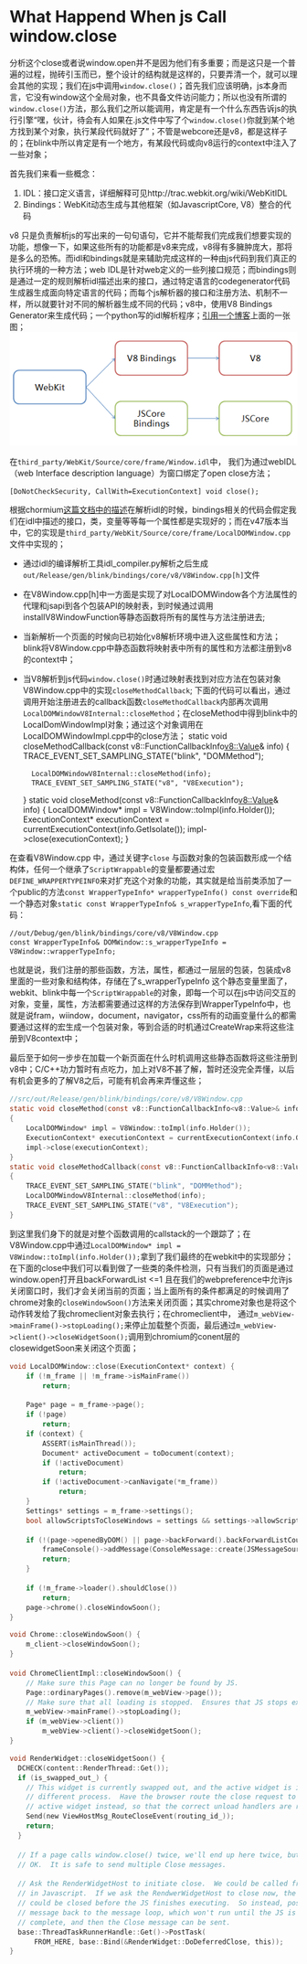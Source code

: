 # What Happend When js Call window.close

分析这个close或者说window.open并不是因为他们有多重要；而是这只是一个普遍的过程，抛砖引玉而已，整个设计的结构就是这样的，只要弄清一个，就可以理会其他的实现；我们在js中调用`window.close()`；首先我们应该明确，js本身而言，它没有window这个全局对象，也不具备文件访问能力；所以也没有所谓的`window.close()`方法，那么我们之所以能调用，肯定是有一个什么东西告诉js的执行引擎“嘿，伙计，待会有人如果在.js文件中写了个`window.close()`你就到某个地方找到某个对象，执行某段代码就好了”；不管是webcore还是v8，都是这样子的；在blink中所以肯定是有一个地方，有某段代码或向v8运行的context中注入了一些对象；

首先我们来看一些概念：
1.  IDL：接口定义语言，详细解释可见http://trac.webkit.org/wiki/WebKitIDL
2.  Bindings：WebKit动态生成与其他框架（如JavascriptCore, V8）整合的代码

v8 只是负责解析js的写出来的一句句语句，它并不能帮我们完成我们想要实现的功能，想像一下，如果这些所有的功能都是v8来完成，v8得有多臃肿庞大，那将是多么的恐怖。而idl和bindings就是来辅助完成这样的一种由js代码到我们真正的执行环境的一种方法；web IDL是针对web定义的一些列接口规范；而bindings则是通过一定的规则解析idl描述出来的接口，通过特定语言的codegenerator代码生成器生成面向特定语言的代码；而每个js解析器的接口和注册方法、机制不一样，所以就要针对不同的解析器生成不同的代码；v8中，使用V8 Bindings Generator来生成代码；一个python写的idl解析程序；[引用一个博客](http://blog.csdn.net/cutesource/article/details/8862287)上面的一张图；
![idl-bindings](/meet_chromium/img/webkit_v8_webidl_bindings.png)

在`third_party/WebKit/Source/core/frame/Window.idl`中， 我们为通过webIDL（web Interface description language）为窗口绑定了open close方法；

    [DoNotCheckSecurity, CallWith=ExecutionContext] void close();

根据chormium[这篇文档中的描述](https://www.chromium.org/developers/web-idl-interfaces)在解析idl的时候，bindings相关的代码会假定我们在idl中描述的接口，类，变量等等每一个属性都是实现好的；而在v47版本当中，它的实现是`third_party/WebKit/Source/core/frame/LocalDOMWindow.cpp`文件中实现的；

- 通过idl的编译解析工具idl_compiler.py解析之后生成`out/Release/gen/blink/bindings/core/v8/V8Window.cpp[h]`文件
- 在V8Window.cpp[h]中一方面是实现了对LocalDOMWindow各个方法属性的代理和jsapi到各个包装API的映射表，到时候通过调用installV8WindowFunction等静态函数将所有的属性与方法注册进去;
- 当新解析一个页面的时候向已初始化v8解析环境中进入这些属性和方法；blink将V8Window.cpp中静态函数将映射表中所有的属性和方法都注册到v8的context中；
- 当V8解析到js代码`window.close()`时通过映射表找到对应方法在包装对象V8Window.cpp中的实现`closeMethodCallback`; 下面的代码可以看出，通过调用开始注册进去的callback函数`closeMethodCallback`内部再次调用`LocalDOMWindowV8Internal::closeMethod`；在closeMethod中得到blink中的LocalDomWindowImpl对象；通过这个对象调用在LocalDOMWindowImpl.cpp中的close方法；
    static void closeMethodCallback(const v8::FunctionCallbackInfo<v8::Value>& info) {
        TRACE_EVENT_SET_SAMPLING_STATE("blink", "DOMMethod");

        LocalDOMWindowV8Internal::closeMethod(info);
        TRACE_EVENT_SET_SAMPLING_STATE("v8", "V8Execution");
    }
    static void closeMethod(const v8::FunctionCallbackInfo<v8::Value>& info)
    {
        LocalDOMWindow* impl = V8Window::toImpl(info.Holder());
        ExecutionContext* executionContext = currentExecutionContext(info.GetIsolate());
        impl->close(executionContext);
    }

在查看V8Window.cpp 中，通过关键字`close` 与函数对象的包装函数形成一个结构体，任何一个继承了`ScriptWrappable`的变量都要通过宏`DEFINE_WRAPPERTYPEINFO`来对扩充这个对象的功能，其实就是给当前类添加了一个public的方法`const WrapperTypeInfo* wrapperTypeInfo() const override`和一个静态对象`static const WrapperTypeInfo& s_wrapperTypeInfo`,看下面的代码：

    //out/Debug/gen/blink/bindings/core/v8/V8Window.cpp
    const WrapperTypeInfo& DOMWindow::s_wrapperTypeInfo = V8Window::wrapperTypeInfo;

也就是说，我们注册的那些函数，方法，属性，都通过一层层的包装，包装成v8里面的一些对象和结构体，存储在了s_wrapperTypeInfo 这个静态变量里面了，webkit、blink中每一个`ScriptWrappable`的对象，即每一个可以在js中访问交互的对象，变量，属性，方法都需要通过这样的方法保存到WrapperTypeInfo中，也就是说fram，wiindow，document，navigator，css所有的动画变量什么的都需要通过这样的宏生成一个包装对象，等到合适的时机通过CreateWrap来将这些注册到V8context中；

最后至于如何一步步在加载一个新页面在什么时机调用这些静态函数将这些注册到v8中；C/C++功力暂时有点吃力，加上对V8不甚了解，暂时还没完全弄懂，以后有机会更多的了解V8之后，可能有机会再来弄懂这些；



```c
//src/out/Release/gen/blink/bindings/core/v8/V8Window.cpp
static void closeMethod(const v8::FunctionCallbackInfo<v8::Value>& info)
{
    LocalDOMWindow* impl = V8Window::toImpl(info.Holder());
    ExecutionContext* executionContext = currentExecutionContext(info.GetIsolate());
    impl->close(executionContext);
}
static void closeMethodCallback(const v8::FunctionCallbackInfo<v8::Value>& info)
{
    TRACE_EVENT_SET_SAMPLING_STATE("blink", "DOMMethod");
    LocalDOMWindowV8Internal::closeMethod(info);
    TRACE_EVENT_SET_SAMPLING_STATE("v8", "V8Execution");
}
```
到这里我们身下的就是对整个函数调用的callstack的一个跟踪了；在V8Window.cpp中通过`LocalDOMWindow* impl = V8Window::toImpl(info.Holder());`拿到了我们最终的在webkit中的实现部分；在下面的close中我们可以看到做了一些类的条件检测，只有当我们的页面是通过window.open打开且backForwardList <=1 且在我们的webpreference中允许js关闭窗口时，我们才会关闭当前的页面；当上面所有的条件都满足的时候调用了chrome对象的`closeWindowSoon()`方法来关闭页面；其实chrome对象也是将这个动作转发给了我chromeclient对象去执行；在chromeclient中， 通过`m_webView->mainFrame()->stopLoading();`来停止加载整个页面，最后通过`m_webView->client()->closeWidgetSoon();`调用到chromium的conent层的closewidgetSoon来关闭这个页面；

```c
void LocalDOMWindow::close(ExecutionContext* context) {
    if (!m_frame || !m_frame->isMainFrame())
        return;

    Page* page = m_frame->page();
    if (!page)
        return;
    if (context) {
        ASSERT(isMainThread());
        Document* activeDocument = toDocument(context);
        if (!activeDocument)
            return;
        if (!activeDocument->canNavigate(*m_frame))
            return;
    }
    Settings* settings = m_frame->settings();
    bool allowScriptsToCloseWindows = settings && settings->allowScriptsToCloseWindows();

    if (!(page->openedByDOM() || page->backForward().backForwardListCount() <= 1 ||  allowScriptsToCloseWindows)) {
        frameConsole()->addMessage(ConsoleMessage::create(JSMessageSource, WarningMessageLevel, "Scripts may close only the windows that were opened by it."));
        return;
    }

    if (!m_frame->loader().shouldClose())
        return;
    page->chrome().closeWindowSoon();
}
```

```c
void Chrome::closeWindowSoon() {
    m_client->closeWindowSoon();
}

void ChromeClientImpl::closeWindowSoon() {
    // Make sure this Page can no longer be found by JS.
    Page::ordinaryPages().remove(m_webView->page());
    // Make sure that all loading is stopped.  Ensures that JS stops executing!
    m_webView->mainFrame()->stopLoading();
    if (m_webView->client())
        m_webView->client()->closeWidgetSoon();
}
```

```c
void RenderWidget::closeWidgetSoon() {
  DCHECK(content::RenderThread::Get());
  if (is_swapped_out_) {
    // This widget is currently swapped out, and the active widget is in a
    // different process.  Have the browser route the close request to the
    // active widget instead, so that the correct unload handlers are run.
    Send(new ViewHostMsg_RouteCloseEvent(routing_id_));
    return;
  }

  // If a page calls window.close() twice, we'll end up here twice, but that's
  // OK.  It is safe to send multiple Close messages.

  // Ask the RenderWidgetHost to initiate close.  We could be called from deep
  // in Javascript.  If we ask the RendwerWidgetHost to close now, the window
  // could be closed before the JS finishes executing.  So instead, post a
  // message back to the message loop, which won't run until the JS is
  // complete, and then the Close message can be sent.
  base::ThreadTaskRunnerHandle::Get()->PostTask(
      FROM_HERE, base::Bind(&RenderWidget::DoDeferredClose, this));
}
```


